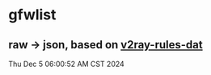 # gfwlist
## raw -> json, based on [v2ray-rules-dat](https://github.com/Loyalsoldier/v2ray-rules-dat)
Thu Dec  5 06:00:52 AM CST 2024

